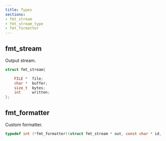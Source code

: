 ```yaml
---
title: Types
sections:
- fmt_stream
- fmt_stream_type
- fmt_formatter
---
```


## fmt_stream

Output stream.

```c
struct fmt_stream{

	FILE *  file;
	char *  buffer;
	size_t  bytes;
	int     written;
};
```


## fmt_formatter

Custom formatter.

```c
typedef int (*fmt_formatter)(struct fmt_stream * out, const char * id, const char * options, va_list * arg);
```
